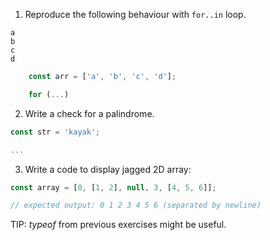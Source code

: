 1. Reproduce the following behaviour with `for..in` loop.

```
a
b
c
d
```

```js
	const arr = ['a', 'b', 'c', 'd'];

	for (...)

```

2. Write a check for a palindrome.

```js
const str = 'kayak';

...
```

3. Write a code to display jagged 2D array:

```js
const array = [0, [1, 2], null, 3, [4, 5, 6]];

// expected output: 0 1 2 3 4 5 6 (separated by newline)
```

TIP: _typeof_ from previous exercises might be useful.
